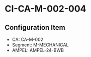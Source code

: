 # CI-CA-M-002-004

## Configuration Item
- CA: CA-M-002
- Segment: M-MECHANICAL
- AMPEL: AMPEL-24-BWB
